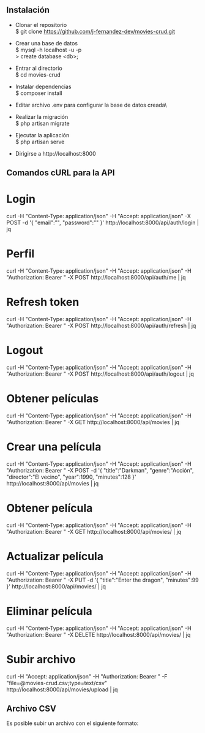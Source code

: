 ## Instalación

- Clonar el repositorio\
$ git clone https://github.com/j-fernandez-dev/movies-crud.git

- Crear una base de datos\
$ mysql -h localhost -u <usuario> -p\
\> create database \<db\>;

- Entrar al directorio\
$ cd movies-crud

- Instalar dependencias\
$ composer install

- Editar archivo .env para configurar la base de datos creada\

- Realizar la migración\
$ php artisan migrate

- Ejecutar la aplicación\
$ php artisan serve

- Dirigirse a http://localhost:8000

## Comandos cURL para la API

# Login

curl -H "Content-Type: application/json" -H "Accept: application/json" -X POST -d '{ "email":"<email>", "password":"<password>" }' http://localhost:8000/api/auth/login | jq

# Perfil

curl -H "Content-Type: application/json" -H "Accept: application/json" -H "Authorization: Bearer <token>" -X POST http://localhost:8000/api/auth/me | jq

# Refresh token

curl -H "Content-Type: application/json" -H "Accept: application/json" -H "Authorization: Bearer <token>" -X POST http://localhost:8000/api/auth/refresh | jq

# Logout

curl -H "Content-Type: application/json" -H "Accept: application/json" -H "Authorization: Bearer <token>" -X POST http://localhost:8000/api/auth/logout | jq

# Obtener películas

curl -H "Content-Type: application/json" -H "Accept: application/json" -H "Authorization: Bearer <token>" -X GET http://localhost:8000/api/movies | jq

# Crear una película

curl -H "Content-Type: application/json" -H "Accept: application/json" -H "Authorization: Bearer <token>" -X POST -d '{ "title":"Darkman", "genre":"Acción", "director":"El vecino", "year":1990, "minutes":128 }' http://localhost:8000/api/movies | jq

# Obtener película

curl -H "Content-Type: application/json" -H "Accept: application/json" -H "Authorization: Bearer <token>" -X GET http://localhost:8000/api/movies/<id> | jq

# Actualizar película

curl -H "Content-Type: application/json" -H "Accept: application/json" -H "Authorization: Bearer <token>" -X PUT -d '{ "title":"Enter the dragon", "minutes":99 }' http://localhost:8000/api/movies/<id> | jq

# Eliminar película

curl -H "Content-Type: application/json" -H "Accept: application/json" -H "Authorization: Bearer <token>" -X DELETE http://localhost:8000/api/movies/<id> | jq

# Subir archivo

curl -H "Accept: application/json" -H "Authorization: Bearer <token>" -F "file=@movies-crud.csv;type=text/csv" http://localhost:8000/api/movies/upload | jq

## Archivo CSV

Es posible subir un archivo con el siguiente formato:

<title>;<genre>;<director>;<year>;<minutes>

En el directorio principal se encuentra el archivo movies-cruc.csv como ejemplo:

The lord of the rings;Action;Peter Jackson;2001;178
Enter the dragon;Action;Robert Clouse;1973;102
Léon;Drama;Luc Besson;1994;110
The Godfather;Drama;Coppola;1972;175
Tinker Tailor Soldier Spy;Thriller;Tomas Alfredson;2011;122
The Matrix;Sci-Fi;Wachowski;1999;136
Point Break;Action;Kathryn Bigelow;1991;122
